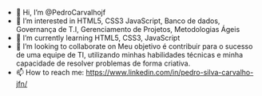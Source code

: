 - 👋 Hi, I’m @PedroCarvalhojf
- 👀 I’m interested in HTML5, CSS3 JavaScript, Banco de dados, Governança de T.I, Gerenciamento de Projetos, Metodologias Ágeis
- 🌱 I’m currently learning HTML5, CSS3, JavaScript
- 💞️ I’m looking to collaborate on Meu objetivo é contribuir para o sucesso de uma equipe de TI, utilizando minhas habilidades técnicas e minha capacidade de resolver problemas de forma criativa.
- 📫 How to reach me: https://www.linkedin.com/in/pedro-silva-carvalho-jfn/

<!---
PedroCarvalhojf/PedroCarvalhojf is a ✨ special ✨ repository because its `README.md` (this file) appears on your GitHub profile.
You can click the Preview link to take a look at your changes.
--->
